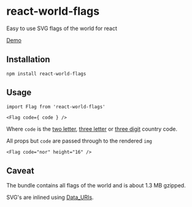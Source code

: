 # react-world-flags
Easy to use SVG flags of the world for react

[Demo](https://smucode.github.io/react-world-flags/)

## Installation

```
npm install react-world-flags
```

## Usage

```
import Flag from 'react-world-flags'

<Flag code={ code } />
```

Where `code` is the [two letter](https://en.wikipedia.org/wiki/ISO_3166-1_alpha-2), [three letter](https://en.wikipedia.org/wiki/ISO_3166-1_alpha-3) or [three digit](https://en.wikipedia.org/wiki/ISO_3166-1_numeric) country code.

All props but `code` are passed through to the rendered `img`

```
<Flag code="nor" height="16" />
```

## Caveat

The bundle contains all flags of the world and is about 1.3 MB gzipped.

SVG's are inlined using [Data_URIs](https://developer.mozilla.org/en-US/docs/Web/HTTP/Basics_of_HTTP/Data_URIs).
